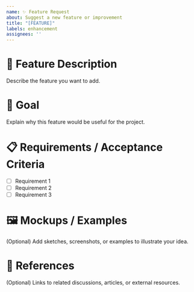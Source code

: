 ```yaml
---
name: ✨ Feature Request
about: Suggest a new feature or improvement
title: "[FEATURE]"
labels: enhancement
assignees: ''
---
```


# 🌟 Feature Description
Describe the feature you want to add.  

# 🎯 Goal
Explain why this feature would be useful for the project.  

# 📋 Requirements / Acceptance Criteria
- [ ] Requirement 1  
- [ ] Requirement 2  
- [ ] Requirement 3  

# 🖼 Mockups / Examples
(Optional) Add sketches, screenshots, or examples to illustrate your idea.  

# 🔗 References
(Optional) Links to related discussions, articles, or external resources.
